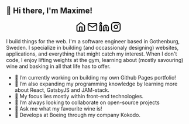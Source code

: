 ## 👋 Hi there, I'm Maxime!

<p align='center'>
<a href="https://www.youtube.com/watch?v=dQw4w9WgXcQ" target="_blank" title="Homepage"><img height="28" src="https://raw.githubusercontent.com/feathericons/feather/master/icons/home.svg"></a>
<a href="mailto:maxime.koitsalu@gmail.com?subject=Mail from Github" target="_blank" title="LinkedIn"><img height="28"  src="https://raw.githubusercontent.com/feathericons/feather/master/icons/mail.svg"></a>
<a href="https://www.linkedin.com/in/maximekoitsalu/" target="_blank" title="LinkedIn"><img height="28"  src="https://raw.githubusercontent.com/feathericons/feather/master/icons/linkedin.svg" style="color: #FF4500;"></a>
<a href="https://www.instagram.com/maxomaten/" target="_blank" title="Instagram"><img height="28" src="https://raw.githubusercontent.com/feathericons/feather/master/icons/instagram.svg"></i></a>
</p>

I build things for the web. I'm a software engineer based in Gothenburg, Sweden. I specialize in building (and occassionaly designing) websites, applications, and everything that might catch my interest. When I don't code, I enjoy lifting weights at the gym, learning about (mostly savouring) wine and basking in all that life has to offer.

- 🔭 I’m currently working on building my own Github Pages portfolio!
- 🌱 I’m also expanding my programming knowledge by learning more about React, GatsbyJS and JAM-stack.
- 🧠 My focus lies mostly within front-end technologies.
- 👯 I’m always looking to collaborate on open-source projects
- 💬 Ask me what my favourite wine is!
- 📌 Develops at Boeing through my company Kokodo.
